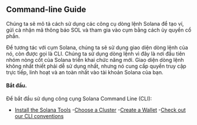 ## Command-line Guide

Chúng ta sẽ mô tả cách sử dụng các công cụ dòng lệnh Solana để tạo ví, gửi cà nhận mã thông báo SOL và tham gia vào cụm bằng cách ủy quyền cổ phần.

Để tương tác với cụm Solana, chúng ta sẽ sử dụng giao diện dòng lệnh của nó, còn được gọi là CLI. Chúng ta sử dụng dòng lệnh vì đây là nơi đầu tiên nhóm nòng cốt của Solana triển khai chức năng mới. Giao diện dòng lệnh không nhất thiết phải dễ sử dụng nhất, nhưng nó cung cấp quyền truy cập trực tiếp, linh hoạt và an toàn nhất vào tài khoản Solana của bạn.

#### Bắt đầu.
Để bắt đầu sử dụng công cụng Solana Command Line (CLI):
- [Install the Solana Tools](https://docs.solana.com/cli/install-solana-cli-tools)
-[Choose a Cluster](https://docs.solana.com/cli/choose-a-cluster)
-[Create a Wallet](https://docs.solana.com/wallet-guide/cli)
-[Check out our CLI conventions](https://docs.solana.com/cli/conventions)

